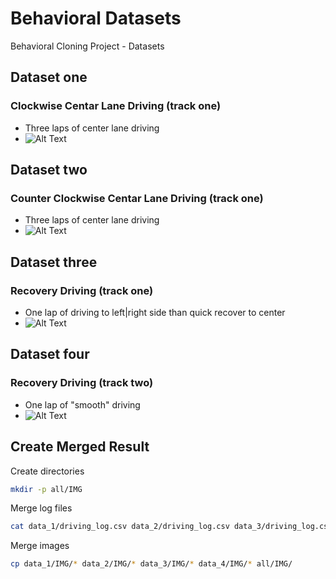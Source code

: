 # Behavioral Datasets

Behavioral Cloning Project - Datasets

## Dataset one

### Clockwise Centar Lane Driving (track one)

* Three laps of center lane driving
* ![Alt Text](examples/test_1.gif)

## Dataset two

### Counter Clockwise Centar Lane Driving (track one)

* Three laps of center lane driving
* ![Alt Text](examples/test_2.gif)

## Dataset three

### Recovery Driving (track one)

* One lap of driving to left|right side than quick recover to center
* ![Alt Text](examples/test_3.gif)

## Dataset four

### Recovery Driving (track two)

* One lap of "smooth" driving
* ![Alt Text](examples/test_4.gif)

## Create Merged Result

Create directories

```sh
mkdir -p all/IMG
```

Merge log files

```sh
cat data_1/driving_log.csv data_2/driving_log.csv data_3/driving_log.csv data_4/driving_log.csv > all/driving_log.csv
```

Merge images

```sh
cp data_1/IMG/* data_2/IMG/* data_3/IMG/* data_4/IMG/* all/IMG/
```